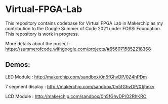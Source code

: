 # Virtual-FPGA-Lab
This repository contains codebase for Virtual FPGA Lab in Makerchip as my contribution to the Google Summer of Code 2021 under FOSSi Foundation. This repository is work in progress.

More details about the project : https://summerofcode.withgoogle.com/projects/#6560715852218368

## Demos:
LED Module : http://makerchip.com/sandbox/0n5fGhvDP/0Z4hPDm


7 segment display : http://makerchip.com/sandbox/0n5fGhvDP/01jhnkv


LCD Module : http://makerchip.com/sandbox/0n5fGhvDP/02RhKRO
